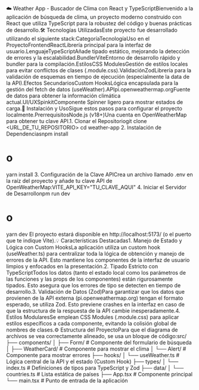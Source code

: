 ☁️ Weather App - Buscador de Clima con React y TypeScriptBienvenido a la aplicación de búsqueda de clima, un proyecto moderno construido con React que utiliza TypeScript para la robustez del código y buenas prácticas de desarrollo.🛠️ Tecnologías UtilizadasEste proyecto fue desarrollado utilizando el siguiente stack:CategoríaTecnologíaUso en el ProyectoFrontendReactLibrería principal para la interfaz de usuario.LenguajeTypeScriptAñade tipado estático, mejorando la detección de errores y la escalabilidad.BundlerViteEntorno de desarrollo rápido y bundler para la compilación.EstilosCSS ModulesGestión de estilos locales para evitar conflictos de clases (.module.css).ValidaciónZodLibrería para la validación de esquemas en tiempo de ejecución (especialmente la data de la API).Efectos SecundariosCustom HooksLógica encapsulada para la gestión del fetch de datos (useWeather).APIpi.openweathermap.orgFuente de datos para obtener la información climática actual.UI/UXSpinkitComponente Spinner ligero para mostrar estados de carga.🚀 Instalación y UsoSigue estos pasos para configurar el proyecto localmente.PrerrequisitosNode.js (v18+)Una cuenta en OpenWeatherMap para obtener tu clave API.1. Clonar el Repositoriogit clone <URL_DE_TU_REPOSITORIO>
cd weather-app
2. Instalación de Dependenciasnpm install
# o
yarn install
3. Configuración de la Clave APICrea un archivo llamado .env en la raíz del proyecto y añade tu clave API de OpenWeatherMap:VITE_API_KEY="TU_CLAVE_AQUI"
4. Iniciar el Servidor de Desarrollonpm run dev
# o
yarn dev
El proyecto estará disponible en http://localhost:5173/ (o el puerto que te indique Vite).💡 Características Destacadas1. Manejo de Estado y Lógica con Custom HooksLa aplicación utiliza un custom hook (useWeather.ts) para centralizar toda la lógica de obtención y manejo de errores de la API. Esto mantiene los componentes de la interfaz de usuario limpios y enfocados en la presentación.2. Tipado Estricto con TypeScriptTodos los datos (tanto el estado local como los parámetros de las funciones y las props de los componentes) están rigurosamente tipados. Esto asegura que los errores de tipo se detecten en tiempo de desarrollo.3. Validación de Datos (Zod)Para garantizar que los datos que provienen de la API externa (pi.openweathermap.org) tengan el formato esperado, se utiliza Zod. Esto previene crashes en la interfaz en caso de que la estructura de la respuesta de la API cambie inesperadamente.4. Estilos ModularesSe emplean CSS Modules (.module.css) para aplicar estilos específicos a cada componente, evitando la colisión global de nombres de clases.⚙️ Estructura del ProyectoPara que el diagrama de archivos se vea correctamente alineado, se usa un bloque de código:src/
├── components/
│   ├── Form/         # Componente del formulario de búsqueda
│   ├── WeatherCard/  # Componente para mostrar el clima
│   └── Alert/        # Componente para mostrar errores
├── hooks/
│   └── useWeather.ts # Lógica central de la API y el estado (Custom Hook)
├── types/
│   └── index.ts      # Definiciones de tipos para TypeScript y Zod
├── data/
│   └── countries.ts  # Lista estática de países
├── App.tsx           # Componente principal
└── main.tsx          # Punto de entrada de la aplicación
